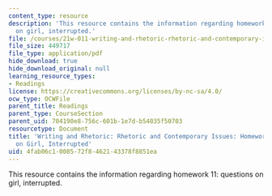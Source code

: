 ```yaml
---
content_type: resource
description: 'This resource contains the information regarding homework 11: questions
  on girl, interrupted.'
file: /courses/21w-011-writing-and-rhetoric-rhetoric-and-contemporary-issues-fall-2015/4fab06c1008572f8462143378f8851ea_MIT21W_011F15_HW11.pdf
file_size: 449717
file_type: application/pdf
hide_download: true
hide_download_original: null
learning_resource_types:
- Readings
license: https://creativecommons.org/licenses/by-nc-sa/4.0/
ocw_type: OCWFile
parent_title: Readings
parent_type: CourseSection
parent_uid: 704190e8-756c-601b-1e7d-b54035f50703
resourcetype: Document
title: 'Writing and Rhetoric: Rhetoric and Contemporary Issues: Homework 11: Questions
  on Girl, Interrupted'
uid: 4fab06c1-0085-72f8-4621-43378f8851ea
---
```

This resource contains the information regarding homework 11: questions on girl, interrupted.